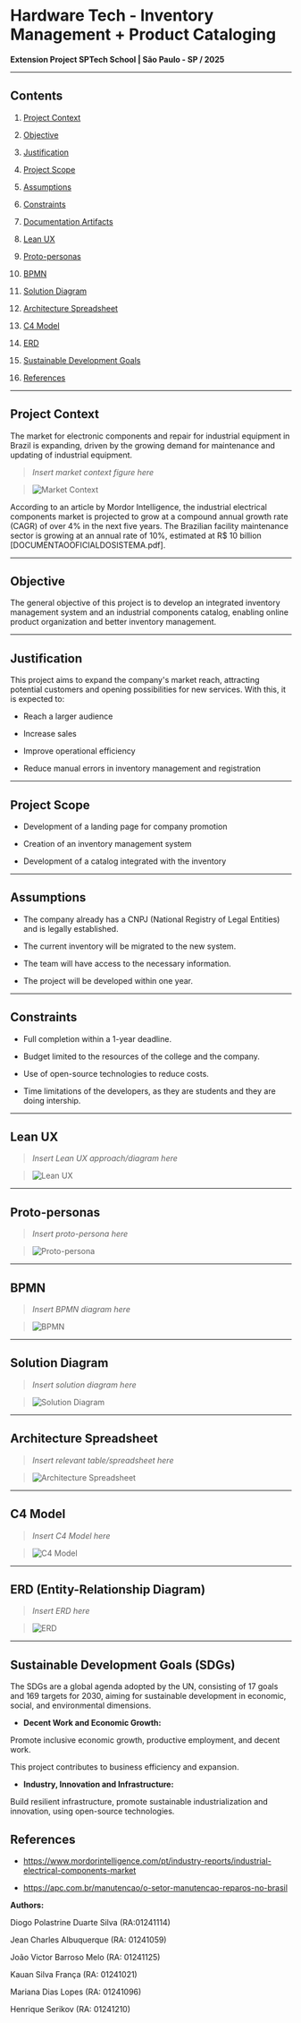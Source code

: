
  

# Hardware Tech - Inventory Management + Product Cataloging

  

  
  
  

**Extension Project SPTech School | São Paulo - SP / 2025**

  

  

---

  

  

## Contents

  

  

1. [Project Context](#project-context)

  

2. [Objective](#objective)

  

3. [Justification](#justification)

  

4. [Project Scope](#project-scope)

  

5. [Assumptions](#assumptions)

  

6. [Constraints](#constraints)

  

7. [Documentation Artifacts](#documentation-artifacts)

  

8. [Lean UX](#lean-ux)

  

9. [Proto-personas](#proto-personas)

  

10. [BPMN](#bpmn)

  

11. [Solution Diagram](#solution-diagram)

  

12. [Architecture Spreadsheet](#architecture-spreadsheet)

  

13. [C4 Model](#c4-model)

  

14. [ERD](#erd)

  

15. [Sustainable Development Goals](#sustainable-development-goals)

  

16. [References](#references)

  

  

---

  

  

## Project Context

  

  

The market for electronic components and repair for industrial equipment in Brazil is expanding, driven by the growing demand for maintenance and updating of industrial equipment.

  

  

>  _Insert market context figure here_

  

>

  

> ![Market Context](PATH_TO_IMAGE_1)

  

  

According to an article by Mordor Intelligence, the industrial electrical components market is projected to grow at a compound annual growth rate (CAGR) of over 4% in the next five years. The Brazilian facility maintenance sector is growing at an annual rate of 10%, estimated at R$ 10 billion [DOCUMENTAOOFICIALDOSISTEMA.pdf].

  

  

---

  

  

## Objective

  

  

The general objective of this project is to develop an integrated inventory management system and an industrial components catalog, enabling online product organization and better inventory management.

  

  

---

  

  

## Justification

  

  

This project aims to expand the company's market reach, attracting potential customers and opening possibilities for new services. With this, it is expected to:

  

  

- Reach a larger audience

  

- Increase sales

  

- Improve operational efficiency

  

- Reduce manual errors in inventory management and registration

  

  

---

  

  

## Project Scope

  

  

- Development of a landing page for company promotion

  

- Creation of an inventory management system

  

- Development of a catalog integrated with the inventory

  

  

---

  

  

## Assumptions

  

  

- The company already has a CNPJ (National Registry of Legal Entities) and is legally established.

  

- The current inventory will be migrated to the new system.

  

- The team will have access to the necessary information.

  

- The project will be developed within one year.

  

  

---

  

  

## Constraints

  

  

- Full completion within a 1-year deadline.

  

- Budget limited to the resources of the college and the company.

  

- Use of open-source technologies to reduce costs.

  

- Time limitations of the developers, as they are students and they are doing intership.

  

  

---

  

## Lean UX

  

  

>  _Insert Lean UX approach/diagram here_

  

>

  

> ![Lean UX](PATH_TO_IMAGE_2)

  

  

---

  

  

## Proto-personas

  

  

>  _Insert proto-persona here_

  

>

  

> ![Proto-persona](PATH_TO_IMAGE_3)

  

  

---

  

  

## BPMN

  

  

>  _Insert BPMN diagram here_

  

>

  

> ![BPMN](PATH_TO_IMAGE_4)

  

  

---

  

  

## Solution Diagram

  

  

>  _Insert solution diagram here_

  

>

  

> ![Solution Diagram](PATH_TO_IMAGE_5)

  

  

---

  

  

## Architecture Spreadsheet

  

  

>  _Insert relevant table/spreadsheet here_

  

>

  

> ![Architecture Spreadsheet](PATH_TO_IMAGE_6)

  

  

---

  

  

## C4 Model

  

  

>  _Insert C4 Model here_

  

>

  

> ![C4 Model](PATH_TO_IMAGE_7)

  

  

---

  

  

## ERD (Entity-Relationship Diagram)

  

  

>  _Insert ERD here_

  

>

  

> ![ERD](PATH_TO_IMAGE_8)

  

  

---

  

  

## Sustainable Development Goals (SDGs)

  

  

The SDGs are a global agenda adopted by the UN, consisting of 17 goals and 169 targets for 2030, aiming for sustainable development in economic, social, and environmental dimensions.

  

  

-  **Decent Work and Economic Growth:**

  

Promote inclusive economic growth, productive employment, and decent work.

  

This project contributes to business efficiency and expansion.

  

  

-  **Industry, Innovation and Infrastructure:**

  

Build resilient infrastructure, promote sustainable industrialization and innovation, using open-source technologies.

  
  

## References

  

- https://www.mordorintelligence.com/pt/industry-reports/industrial-electrical-components-market

  

- https://apc.com.br/manutencao/o-setor-manutencao-reparos-no-brasil

  
  

**Authors:**

  

Diogo Polastrine Duarte Silva (RA:01241114)

Jean Charles Albuquerque (RA: 01241059)

João Victor Barroso Melo (RA: 01241125)

Kauan Silva França (RA: 01241021)

Mariana Dias Lopes (RA: 01241096)

Henrique Serikov (RA: 01241210)